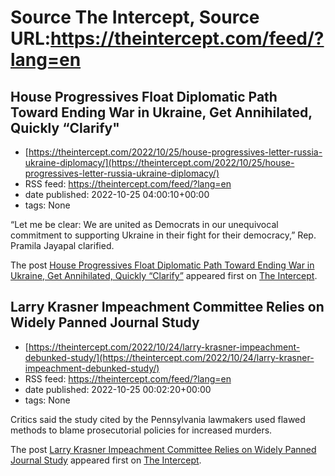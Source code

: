 # Source The Intercept, Source URL:https://theintercept.com/feed/?lang=en

## House Progressives Float Diplomatic Path Toward Ending War in Ukraine, Get Annihilated, Quickly “Clarify"
 - [https://theintercept.com/2022/10/25/house-progressives-letter-russia-ukraine-diplomacy/](https://theintercept.com/2022/10/25/house-progressives-letter-russia-ukraine-diplomacy/)
 - RSS feed: https://theintercept.com/feed/?lang=en
 - date published: 2022-10-25 04:00:10+00:00
 - tags: None

<p>“Let me be clear: We are united as Democrats in our unequivocal commitment to supporting Ukraine in their fight for their democracy,” Rep. Pramila Jayapal clarified.</p>
<p>The post <a href="https://theintercept.com/2022/10/25/house-progressives-letter-russia-ukraine-diplomacy/" rel="nofollow">House Progressives Float Diplomatic Path Toward Ending War in Ukraine, Get Annihilated, Quickly “Clarify&#8221;</a> appeared first on <a href="https://theintercept.com" rel="nofollow">The Intercept</a>.</p>

## Larry Krasner Impeachment Committee Relies on Widely Panned Journal Study
 - [https://theintercept.com/2022/10/24/larry-krasner-impeachment-debunked-study/](https://theintercept.com/2022/10/24/larry-krasner-impeachment-debunked-study/)
 - RSS feed: https://theintercept.com/feed/?lang=en
 - date published: 2022-10-25 00:02:20+00:00
 - tags: None

<p>Critics said the study cited by the Pennsylvania lawmakers used flawed methods to blame prosecutorial policies for increased murders.</p>
<p>The post <a href="https://theintercept.com/2022/10/24/larry-krasner-impeachment-debunked-study/" rel="nofollow">Larry Krasner Impeachment Committee Relies on Widely Panned Journal Study</a> appeared first on <a href="https://theintercept.com" rel="nofollow">The Intercept</a>.</p>
